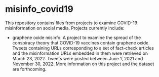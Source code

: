 # misinfo_covid19

This repository contains files from projects to examine COVID-19 misinformation on social media. Projects currently include:

- graphene oxide misinfo: A project to examine the spread of the conspiracy theory that COVID-19 vaccines contain graphene oxide. Tweets containing URLs corresponding to a set of fact-check articles and the misinformation URLs embedded in them were retrieved on March 23, 2022. Tweets were posted between June 1, 2021 and November 30, 2022. More information on this project and the dataset are forthcoming.
